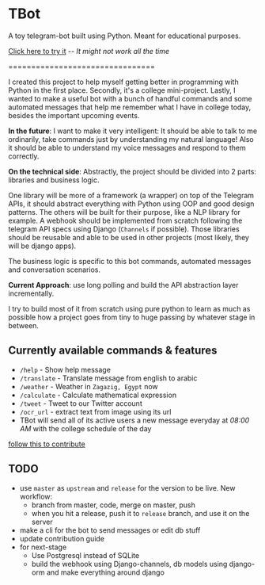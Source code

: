# TBot

A toy telegram-bot built using Python. Meant for educational purposes.

[Click here to try it](https://t.me/tearobot) -- *It might not work all the time*

================================

I created this project to help myself getting better in programming with Python in the first place. Secondly, it's a college mini-project. Lastly, I wanted to make a useful bot with a bunch of handful commands and some automated messages that help me remember what I have in college today, besides the important upcoming events.

**In the future**:
I want to make it very intelligent: It should be able to talk to me ordinarily, take commands just by understanding my natural language! Also it should be able to understand my voice messages and respond to them correctly.

**On the technical side**:
Abstractly, the project should be divided into 2 parts: libraries and business logic.

One library will be more of a framework (a wrapper) on top of the Telegram APIs, it should abstract everything with Python using OOP and good design patterns. The others will be built for their purpose, like a NLP library for example. A webhook should be implemented from scratch following the telegram API specs using Django (`Channels` if possible). Those libraries should be reusable and able to be used in other projects (most likely, they will be django apps).

The business logic is specific to this bot commands, automated messages and conversation scenarios.

**Current Approach**: use long polling and build the API abstraction layer incrementally.

I try to build most of it from scratch using pure python to learn as much as possible how a project goes from tiny to huge passing by whatever stage in between.

## Currently available commands & features

* `/help` - Show help message
* `/translate` - Translate message from english to arabic
* `/weather` - Weather in `Zagazig, Egypt` now
* `/calculate` - Calculate mathematical expression
* `/tweet` - Tweet to our Twitter account
* `/ocr_url`  - extract text from image using its url
* TBot will send all of its active users a new message everyday at *08:00 AM* with the college schedule of the day

[follow this to contribute](./CONTRIBUTING.md)

## TODO

* use `master` as `upstream` and `release` for the version to be live. New workflow:
  * branch from master, code, merge on master, push
  * when you hit a release, push it to `release` branch, and use it on the server
* make a cli for the bot to send messages or edit db stuff
* update contribution guide
* for next-stage
  * Use Postgresql instead of SQLite
  * build the webhook using Django-channels, db models using django-orm and make everything around django
